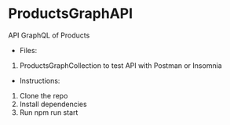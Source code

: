 # ProductsGraphAPI
API GraphQL of Products

- Files:
 1. ProductsGraphCollection to test API with Postman or Insomnia

- Instructions:
 1. Clone the repo
 2. Install dependencies
 3. Run npm run start